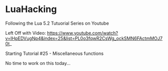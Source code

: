 # LuaHacking

Following the Lua 5.2 Tutuorial Series on Youtube

Left Off with Video:
https://www.youtube.com/watch?v=IHpEDVugNp4&index=25&list=PL0o3fqwR2CsWg_ockSMN6FActmMOJ70t_

Starting Tutorial #25 - Miscellaneous functions

No time to work on this today...




 



